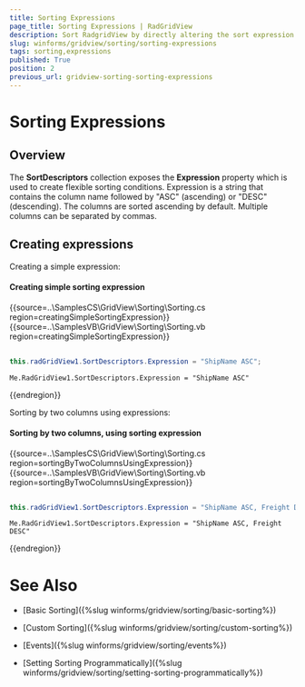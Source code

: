 ```yaml
---
title: Sorting Expressions
page_title: Sorting Expressions | RadGridView
description: Sort RadgridView by directly altering the sort expression in the code.
slug: winforms/gridview/sorting/sorting-expressions
tags: sorting,expressions
published: True
position: 2
previous_url: gridview-sorting-sorting-expressions
---
```


# Sorting Expressions

## Overview

The __SortDescriptors__ collection exposes the __Expression__ property which is used to create flexible sorting conditions. Expression is a string that contains the column name followed by "ASC" (ascending) or "DESC" (descending). The columns are sorted ascending by default. Multiple columns can be separated by commas.

## Creating expressions

Creating a simple expression:

#### Creating simple sorting expression

{{source=..\SamplesCS\GridView\Sorting\Sorting.cs region=creatingSimpleSortingExpression}} 
{{source=..\SamplesVB\GridView\Sorting\Sorting.vb region=creatingSimpleSortingExpression}} 

````C#
        
this.radGridView1.SortDescriptors.Expression = "ShipName ASC";

````
````VB.NET
Me.RadGridView1.SortDescriptors.Expression = "ShipName ASC"

````

{{endregion}} 

Sorting by two columns using expressions:

#### Sorting by two columns, using sorting expression

{{source=..\SamplesCS\GridView\Sorting\Sorting.cs region=sortingByTwoColumnsUsingExpression}} 
{{source=..\SamplesVB\GridView\Sorting\Sorting.vb region=sortingByTwoColumnsUsingExpression}} 

````C#
            
this.radGridView1.SortDescriptors.Expression = "ShipName ASC, Freight DESC";

````
````VB.NET
Me.RadGridView1.SortDescriptors.Expression = "ShipName ASC, Freight DESC"

````

{{endregion}} 
# See Also
* [Basic Sorting]({%slug winforms/gridview/sorting/basic-sorting%})

* [Custom Sorting]({%slug winforms/gridview/sorting/custom-sorting%})

* [Events]({%slug winforms/gridview/sorting/events%})

* [Setting Sorting Programmatically]({%slug winforms/gridview/sorting/setting-sorting-programmatically%})

